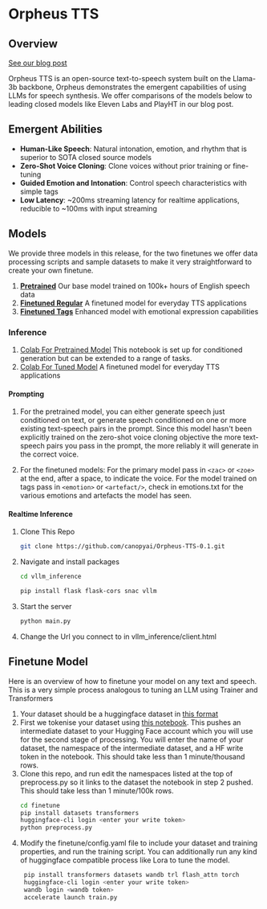 # Orpheus TTS
## Overview

[See our blog post](https://canopylabs.ai/model-releases)

Orpheus TTS is an open-source text-to-speech system built on the Llama-3b backbone, Orpheus demonstrates the emergent capabilities of using LLMs for speech synthesis. We offer comparisons of the models below to leading closed models like Eleven Labs and PlayHT in our blog post.

## Emergent Abilities

- **Human-Like Speech**: Natural intonation, emotion, and rhythm that is superior to SOTA closed source models
- **Zero-Shot Voice Cloning**: Clone voices without prior training or fine-tuning
- **Guided Emotion and Intonation**: Control speech characteristics with simple tags
- **Low Latency**: ~200ms streaming latency for realtime applications, reducible to ~100ms with input streaming

## Models

We provide three models in this release, for the two finetunes we offer data processing scripts and sample datasets
to make it very straightforward to create your own finetune.

1. [**Pretrained**](https://huggingface.co/canopylabs/orpheus-tts-0.1-pretrained) Our base model trained on 100k+ hours of English speech data
2. [**Finetuned Regular**](https://huggingface.co/canopylabs/orpheus-tts-0.1-primary) A finetuned model for everyday TTS applications
3. [**Finetuned Tags**](https://huggingface.co/canopylabs/orpheus-tts-0.1-emo-instruct) Enhanced model with emotional expression capabilities

### Inference

1. [Colab For Pretrained Model](https://colab.research.google.com/drive/10v9MIEbZOr_3V8ZcPAIh8MN7q2LjcstS?usp=sharing) This notebook is set up for conditioned generation but can be extended to a range of tasks.
2. [Colab For Tuned Model](https://colab.research.google.com/drive/1KhXT56UePPUHhqitJNUxq63k-pQomz3N?usp=sharing) A finetuned model for everyday TTS applications

#### Prompting

1. For the pretrained model, you can either generate speech just conditioned on text, or generate speech conditioned on one or more existing text-speech pairs in the prompt. Since this model hasn't been explicitly trained on the zero-shot voice cloning objective the more text-speech pairs you pass in the prompt, the more reliably it will generate in the correct voice.

2. For the finetuned models: For the primary model pass in `<zac>` or `<zoe>` at the end, after a space, to indicate the voice. For the model trained on tags pass in `<emotion>` or `<artefact/>`, check in emotions.txt for the various emotions and artefacts the model has seen.



#### Realtime Inference

1. Clone This Repo
   ```bash
   git clone https://github.com/canopyai/Orpheus-TTS-0.1.git
   ```
2. Navigate and install packages
   ```bash
   cd vllm_inference

   pip install flask flask-cors snac vllm
   ```
3. Start the server
   ```bash
   python main.py
   ```

4. Change the Url you connect to in vllm_inference/client.html

## Finetune Model

Here is an overview of how to finetune your model on any text and speech.
This is a very simple process analogous to tuning an LLM using Trainer and Transformers

1. Your dataset should be a huggingface dataset in [this format](https://huggingface.co/datasets/canopylabs/zac-sample-dataset)
2. First we tokenise your dataset using [this notebook](https://colab.research.google.com/drive/1wg_CPCA-MzsWtsujwy-1Ovhv-tn8Q1nD?usp=sharing). This pushes an intermediate dataset to your Hugging Face account which you will use for the second stage of processing. You will enter the name of your dataset, the namespace of the intermediate dataset, and a HF write token in the notebook. This should take less than 1 minute/thousand rows.
3. Clone this repo, and run edit the namespaces listed at the top of preprocess.py so it links to the dataset the notebook in step 2 pushed. This should take less than 1 minute/100k rows.
   ```bash
   cd finetune
   pip install datasets transformers
   huggingface-cli login <enter your write token>
   python preprocess.py
   ```
4. Modify the finetune/config.yaml file to include your dataset and training properties, and run the training script. You can additionally run any kind of huggingface compatible process like Lora to tune the model.
   ```bash
    pip install transformers datasets wandb trl flash_attn torch
    huggingface-cli login <enter your write token>
    wandb login <wandb token>
    accelerate launch train.py
   ```


